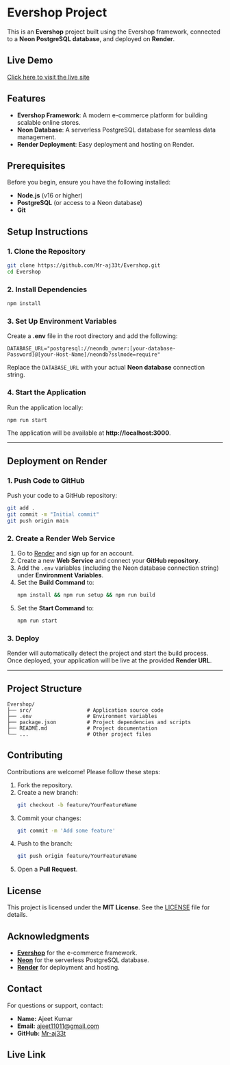 # Evershop Project

This is an **Evershop** project built using the Evershop framework, connected to a **Neon PostgreSQL database**, and deployed on **Render**.

## Live Demo
[Click here to visit the live site](https://evershop-86oc.onrender.com)

## Features
- **Evershop Framework**: A modern e-commerce platform for building scalable online stores.
- **Neon Database**: A serverless PostgreSQL database for seamless data management.
- **Render Deployment**: Easy deployment and hosting on Render.

## Prerequisites
Before you begin, ensure you have the following installed:
- **Node.js** (v16 or higher)
- **PostgreSQL** (or access to a Neon database)
- **Git**

## Setup Instructions

### 1. Clone the Repository
```bash
git clone https://github.com/Mr-aj33t/Evershop.git
cd Evershop
```

### 2. Install Dependencies
```bash
npm install
```

### 3. Set Up Environment Variables
Create a **.env** file in the root directory and add the following:

```env
DATABASE_URL="postgresql://neondb_owner:[your-database-Password]@[your-Host-Name]/neondb?sslmode=require"
```
Replace the `DATABASE_URL` with your actual **Neon database** connection string.

### 4. Start the Application
Run the application locally:
```bash
npm run start
```
The application will be available at **http://localhost:3000**.

---

## Deployment on Render

### 1. Push Code to GitHub
Push your code to a GitHub repository:
```bash
git add .
git commit -m "Initial commit"
git push origin main
```

### 2. Create a Render Web Service
1. Go to [Render](https://render.com/) and sign up for an account.
2. Create a new **Web Service** and connect your **GitHub repository**.
3. Add the `.env` variables (including the Neon database connection string) under **Environment Variables**.
4. Set the **Build Command** to:
    ```bash
    npm install && npm run setup && npm run build
    ```
5. Set the **Start Command** to:
    ```bash
    npm run start
    ```

### 3. Deploy
Render will automatically detect the project and start the build process. Once deployed, your application will be live at the provided **Render URL**.

---

## Project Structure
```
Evershop/
├── src/                  # Application source code
├── .env                  # Environment variables
├── package.json          # Project dependencies and scripts
├── README.md             # Project documentation
└── ...                   # Other project files
```

## Contributing
Contributions are welcome! Please follow these steps:
1. Fork the repository.
2. Create a new branch:
    ```bash
    git checkout -b feature/YourFeatureName
    ```
3. Commit your changes:
    ```bash
    git commit -m 'Add some feature'
    ```
4. Push to the branch:
    ```bash
    git push origin feature/YourFeatureName
    ```
5. Open a **Pull Request**.

## License
This project is licensed under the **MIT License**. See the [LICENSE](LICENSE) file for details.

## Acknowledgments
- **[Evershop](https://evershop.io/)** for the e-commerce framework.
- **[Neon](https://neon.tech/)** for the serverless PostgreSQL database.
- **[Render](https://render.com/)** for deployment and hosting.

## Contact
For questions or support, contact:
- **Name:** Ajeet Kumar
- **Email:** ajeet11011@gmail.com
- **GitHub:** [Mr-aj33t](https://github.com/Mr-aj33t)

## Live Link

